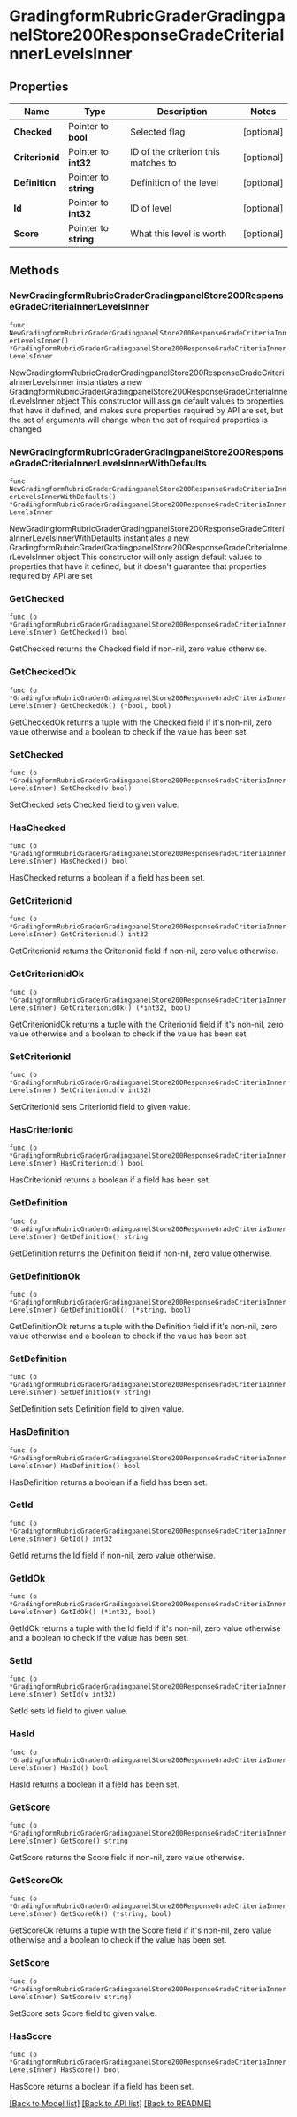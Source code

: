 # GradingformRubricGraderGradingpanelStore200ResponseGradeCriteriaInnerLevelsInner

## Properties

Name | Type | Description | Notes
------------ | ------------- | ------------- | -------------
**Checked** | Pointer to **bool** | Selected flag | [optional] 
**Criterionid** | Pointer to **int32** | ID of the criterion this matches to | [optional] 
**Definition** | Pointer to **string** | Definition of the level | [optional] 
**Id** | Pointer to **int32** | ID of level | [optional] 
**Score** | Pointer to **string** | What this level is worth | [optional] 

## Methods

### NewGradingformRubricGraderGradingpanelStore200ResponseGradeCriteriaInnerLevelsInner

`func NewGradingformRubricGraderGradingpanelStore200ResponseGradeCriteriaInnerLevelsInner() *GradingformRubricGraderGradingpanelStore200ResponseGradeCriteriaInnerLevelsInner`

NewGradingformRubricGraderGradingpanelStore200ResponseGradeCriteriaInnerLevelsInner instantiates a new GradingformRubricGraderGradingpanelStore200ResponseGradeCriteriaInnerLevelsInner object
This constructor will assign default values to properties that have it defined,
and makes sure properties required by API are set, but the set of arguments
will change when the set of required properties is changed

### NewGradingformRubricGraderGradingpanelStore200ResponseGradeCriteriaInnerLevelsInnerWithDefaults

`func NewGradingformRubricGraderGradingpanelStore200ResponseGradeCriteriaInnerLevelsInnerWithDefaults() *GradingformRubricGraderGradingpanelStore200ResponseGradeCriteriaInnerLevelsInner`

NewGradingformRubricGraderGradingpanelStore200ResponseGradeCriteriaInnerLevelsInnerWithDefaults instantiates a new GradingformRubricGraderGradingpanelStore200ResponseGradeCriteriaInnerLevelsInner object
This constructor will only assign default values to properties that have it defined,
but it doesn't guarantee that properties required by API are set

### GetChecked

`func (o *GradingformRubricGraderGradingpanelStore200ResponseGradeCriteriaInnerLevelsInner) GetChecked() bool`

GetChecked returns the Checked field if non-nil, zero value otherwise.

### GetCheckedOk

`func (o *GradingformRubricGraderGradingpanelStore200ResponseGradeCriteriaInnerLevelsInner) GetCheckedOk() (*bool, bool)`

GetCheckedOk returns a tuple with the Checked field if it's non-nil, zero value otherwise
and a boolean to check if the value has been set.

### SetChecked

`func (o *GradingformRubricGraderGradingpanelStore200ResponseGradeCriteriaInnerLevelsInner) SetChecked(v bool)`

SetChecked sets Checked field to given value.

### HasChecked

`func (o *GradingformRubricGraderGradingpanelStore200ResponseGradeCriteriaInnerLevelsInner) HasChecked() bool`

HasChecked returns a boolean if a field has been set.

### GetCriterionid

`func (o *GradingformRubricGraderGradingpanelStore200ResponseGradeCriteriaInnerLevelsInner) GetCriterionid() int32`

GetCriterionid returns the Criterionid field if non-nil, zero value otherwise.

### GetCriterionidOk

`func (o *GradingformRubricGraderGradingpanelStore200ResponseGradeCriteriaInnerLevelsInner) GetCriterionidOk() (*int32, bool)`

GetCriterionidOk returns a tuple with the Criterionid field if it's non-nil, zero value otherwise
and a boolean to check if the value has been set.

### SetCriterionid

`func (o *GradingformRubricGraderGradingpanelStore200ResponseGradeCriteriaInnerLevelsInner) SetCriterionid(v int32)`

SetCriterionid sets Criterionid field to given value.

### HasCriterionid

`func (o *GradingformRubricGraderGradingpanelStore200ResponseGradeCriteriaInnerLevelsInner) HasCriterionid() bool`

HasCriterionid returns a boolean if a field has been set.

### GetDefinition

`func (o *GradingformRubricGraderGradingpanelStore200ResponseGradeCriteriaInnerLevelsInner) GetDefinition() string`

GetDefinition returns the Definition field if non-nil, zero value otherwise.

### GetDefinitionOk

`func (o *GradingformRubricGraderGradingpanelStore200ResponseGradeCriteriaInnerLevelsInner) GetDefinitionOk() (*string, bool)`

GetDefinitionOk returns a tuple with the Definition field if it's non-nil, zero value otherwise
and a boolean to check if the value has been set.

### SetDefinition

`func (o *GradingformRubricGraderGradingpanelStore200ResponseGradeCriteriaInnerLevelsInner) SetDefinition(v string)`

SetDefinition sets Definition field to given value.

### HasDefinition

`func (o *GradingformRubricGraderGradingpanelStore200ResponseGradeCriteriaInnerLevelsInner) HasDefinition() bool`

HasDefinition returns a boolean if a field has been set.

### GetId

`func (o *GradingformRubricGraderGradingpanelStore200ResponseGradeCriteriaInnerLevelsInner) GetId() int32`

GetId returns the Id field if non-nil, zero value otherwise.

### GetIdOk

`func (o *GradingformRubricGraderGradingpanelStore200ResponseGradeCriteriaInnerLevelsInner) GetIdOk() (*int32, bool)`

GetIdOk returns a tuple with the Id field if it's non-nil, zero value otherwise
and a boolean to check if the value has been set.

### SetId

`func (o *GradingformRubricGraderGradingpanelStore200ResponseGradeCriteriaInnerLevelsInner) SetId(v int32)`

SetId sets Id field to given value.

### HasId

`func (o *GradingformRubricGraderGradingpanelStore200ResponseGradeCriteriaInnerLevelsInner) HasId() bool`

HasId returns a boolean if a field has been set.

### GetScore

`func (o *GradingformRubricGraderGradingpanelStore200ResponseGradeCriteriaInnerLevelsInner) GetScore() string`

GetScore returns the Score field if non-nil, zero value otherwise.

### GetScoreOk

`func (o *GradingformRubricGraderGradingpanelStore200ResponseGradeCriteriaInnerLevelsInner) GetScoreOk() (*string, bool)`

GetScoreOk returns a tuple with the Score field if it's non-nil, zero value otherwise
and a boolean to check if the value has been set.

### SetScore

`func (o *GradingformRubricGraderGradingpanelStore200ResponseGradeCriteriaInnerLevelsInner) SetScore(v string)`

SetScore sets Score field to given value.

### HasScore

`func (o *GradingformRubricGraderGradingpanelStore200ResponseGradeCriteriaInnerLevelsInner) HasScore() bool`

HasScore returns a boolean if a field has been set.


[[Back to Model list]](../README.md#documentation-for-models) [[Back to API list]](../README.md#documentation-for-api-endpoints) [[Back to README]](../README.md)


